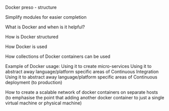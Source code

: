 Docker preso - structure 

Simplify modules for easier completion

What is Docker and when is it helpful?

How is Docker structured

How Docker is used

How collections of Docker containers can be used

Example of Docker usage:
Using it to create micro-services 
Using it to abstract away language/platform specific areas of Continuous Integration
Using it to abstract away language/platform specific areas of Continuous deployment (to production)

How to create a scalable network of docker containers on separate hosts
(to emphasise the point that adding another docker container to just a single virtual machine or physical machine)

